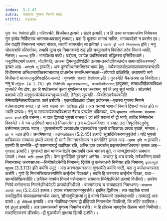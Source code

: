 ```yaml
---
index:  5.2.47
sutra:  संख्याया गुणस्य निमाने मयट्
vritti:  nyasa
---
```


`गुणो येन निमीयते` इति। परिवर्त्त्यते, विक्रीयत इत्यर्थः। `सोऽपि` इत्यादि। न हि तस्य भागत्वमन्तरेण निमेयस्य गुण इत्येव निर्दिष्टस्य भागत्वमध्यवसातुं शक्यम्। यदा हि मूलस्य भागत्वं नास्ति, भागव्यपदेशो न प्रवर्त्तत एव। तेन यद्यपि निमानस्य भागता नोक्ता, तथापि सामर्थ्यात् सा प्रतीयते। `यवानां द्वौ भागौ निमानमस्य` इति। ननु चोभयत्रापि परिवर्त्तनम्, तथापि मूल्य एव निमानशब्दो रूढ इति यन्मूल्यत्वेन विवक्षितं तदेव निमानं भवति, नेतरत्। `यवानाम्` इति। भागापेक्षया षष्ठी। यद्येवम्, परापेक्ष उवश्चिच्छब्दे तद्धितस्य वृत्तिर्विरुध्यते। ननूदश्विद्भागे प्रत्ययः, नोदश्विति, तत्कथं द्विमयमुदश्विदिति प्रत्ययान्तस्योदश्विच्छब्देन सामानाधिकरण्यम्? इत्यत आह--`भागेऽपि तु` इत्यादि। अत्र पुनरभिधानशक्तिस्वाभाव्यं हेतुः। यथैवाणादयोऽपत्यापत्यवत्सम्बन्धेऽपि विधीयमाना अभिधानशक्तिस्वाभाव्यात् प्राधान्येन सम्बन्धिनमाचक्षते--औपगवो दाक्षिरिति, तथायमपि भागे विधीमानो भागवन्तमुदश्विदादिकमाचष्टे। `गुणस्येति चैकत्वं विवक्षितम्` इति। गुणस्येति यैकसंख्या सा विवक्षिता। ननु च `तद्धिताः (4.1.76) इति निर्देशेऽपि बहुवचनमप्रमाणम्, तस्याविवक्षितत्वात्` इत्युक्तम्, तत्कथमिहैकत्वविवक्षा युज्यते? नैष दोषः; इह हि षष्ठीसमासं कृत्वा गुणनिमान एव कर्त्तव्यम्, एवं हि लघु सूत्रं भवति। सोऽयमेवं वक्तव्ये सति यद्गुणस्येत्येकवचनमुच्चारयति, तेनैतत् सूचयति--विवक्षितमत्रैकत्वमिति तेनेत्यादिनैकत्वविवक्षायाः फलं दर्शयति। एकत्वविवक्षायां ह्येतत् प्रयोजनम्--एकस्य गुणस्य निमाने वर्त्तमानाद्यथा स्यात्। `द्वौ भागौ यवानां त्रय उदश्वितः` इति। अत्र त्रयाणां भागानां निमाने द्विशब्दो वर्त्तत इति न भवति प्रत्ययः।
ननु च सत्यामप्येकत्वविवक्षायां नैवान्न प्रत्ययेन भवितव्यम्, यतः `भूयसश्च वाचिकायाः संख्यायाः प्रत्यय इष्यते` इति वचनम्। न ह्यत्र द्विशब्दो भूयसो वाचकः? एवं तर्हि यवानां यौ द्वौ भागौ, ताविह निमेयत्वेन विवक्ष्येते। ये त्रय उदश्वितो भागास्ते निमानत्वेन। तत्र यद्येकत्वविवक्षा न स्यात् तदा त्रिषूदश्विद्गुणेषु वर्त्तमानात् प्रत्ययः स्यात्। भूयसश्चेत्यपि प्रत्ययार्थात् प्रकृत्यर्थस्य भूयसो वाचिकायाः प्रत्यय इष्यते, नान्यतः। `इह न भवति` इति। अनभिषानात्। `तदस्मिन्नधिकम्` (5.2.45) इत्यादेः सूत्रादितिकरणानुवृत्तेर्वा। यदि भूयसो वाचिकायाः संख्याया इष्यते यवानां द्वौ भागौ निमानमस्येत्यत्र न प्राप्नोति? इत्यत आह--`भूयस इति च` इत्यादि।
एवमपि हि प्राप्नोति--द्वौ यवानामष्यर्द्ध उदश्वित इति, अस्ति ह्यत्र प्रत्यर्थात् प्रकृत्यर्थस्याधिक्यम्? इत्यत आह--`गुणशब्दः` इत्यादि। गुणशब्दो ह्ययं भागवचनोऽपि समतामपि तस्य भागस्य ब्रूते, न चाष्यर्द्धशपब्देन समभाग उच्यते।
`निमेये चापि दृश्यते` इति। केन पुनर्विहितो दृश्यते? अनेनैव। कथम्? द्वे अत्र वाक्ये; तत्रैकस्मिन् वाक्ये निमानशब्दः करणसाधनः--निमीयतेऽनेनेति निमानम्; द्वितीये तु कर्मसाधनो निमीयत इति निमानम्; `कृत्यल्युटो बहुलम्` (3.3.113) इति कर्मणि ल्युट्। यदा करणसाधनस्तदा गुणस्येति कर्मणि षष्टी, यदा तु कर्मसाधनस्तदा कर्त्तरि। गुणो हि निमानक्रियाकरणमिति कर्त्तृत्वेन विवक्ष्यते। भवति हि करणस्य कर्त्तृत्वेन विवक्षा, यथा--साध्यसिश्छिनत्तीति। तत्रैकेन वाक्येन निमाने पर्त्तमानायाः संख्याया निमेयेऽभिधेये प्रत्ययो विधीयते। अपरेण निमेये वर्त्तमानाया निमानेऽभिधेयेऽपि प्रत्ययोऽभिधीयते। वाक्यभेदस्य च संख्याग्रहणं निबन्धनम्--`संख्याया अवयवे तयप्` (5.2.42) इत्यतः। एवञ्च संख्याग्रहणमनुवर्त्तते। इदमिह द्वितीयम्। तत्र यद्यत्रैकं वाक्यं स्याद्द्वितीयं संख्याग्रहणमनर्थकं स्यात्, सौत्रानुमिताभ्यां तु द्वे वाक्ये क्रियमाणे तदर्थवद्भवति। तस्माद्द्वे अत्र वाक्ये।
`द्वौ व्रीहियवौ` इत्यादि। अत्र नोदश्विद्भागस्य द्वौ व्रीहियवौ निमानत्वेन विवक्षितौ, किं तर्हि? उदश्वितः। एवं `द्वौगुणौ` इत्यादि। अत्र प्रथमासमर्थो गुणस्य निमानेन वर्त्तते। न हि क्षीरस्य भागद्वयेन तैलस्य भागो निमीयते। मयटष्टित्करणं ङीबर्थम्--द्वौ गुडस्यैको द्राक्षाया द्विमयी द्राक्षेति।।

